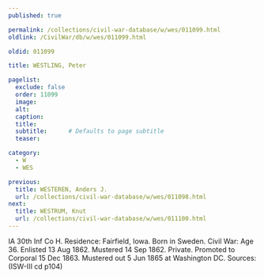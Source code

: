 ```yaml
---
published: true

permalink: /collections/civil-war-database/w/wes/011099.html
oldlink: /CivilWar/db/w/wes/011099.html

oldid: 011099

title: WESTLING, Peter

pagelist:
  exclude: false
  order: 11099
  image: 
  alt:
  caption:
  title:
  subtitle:      # Defaults to page subtitle
  teaser:

category: 
  - W 
  - WES

previous:
  title: WESTEREN, Anders J.
  url: /collections/civil-war-database/w/wes/011098.html  
next:
  title: WESTRUM, Knut
  url: /collections/civil-war-database/w/wes/011100.html   
---
```

IA 30th Inf Co H. Residence: Fairfield, Iowa. Born in Sweden. Civil War: Age 36. Enlisted 13 Aug 1862. Mustered 14 Sep 1862. Private. Promoted to Corporal 15 Dec 1863. Mustered out 5 Jun 1865 at Washington DC. Sources: (ISW-III cd p104)